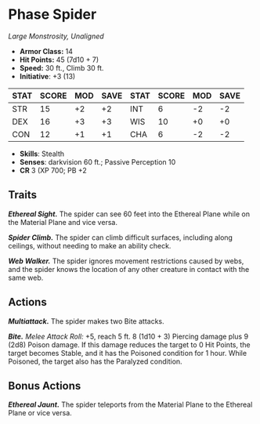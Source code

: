 # Phase Spider

*Large Monstrosity, Unaligned*

- **Armor Class:** 14
- **Hit Points:** 45 (7d10 + 7)
- **Speed:** 30 ft., Climb 30 ft.
- **Initiative**: +3 (13)

|STAT|SCORE|MOD|SAVE|STAT|SCORE|MOD|SAVE|
| --- | --- | --- | ---- |---| --- | --- | ---- |
| STR | 15 | +2 | +2 | INT | 6 | -2 | -2 |
| DEX | 16 | +3 | +3 | WIS | 10 | +0 | +0 |
| CON | 12 | +1 | +1 | CHA | 6 | -2 | -2 |

- **Skills**: Stealth
- **Senses**: darkvision 60 ft.; Passive Perception 10
- **CR** 3 (XP 700; PB +2

## Traits

***Ethereal Sight.*** The spider can see 60 feet into the Ethereal Plane while on the Material Plane and vice versa.

***Spider Climb.*** The spider can climb difficult surfaces, including along ceilings, without needing to make an ability check.

***Web Walker.*** The spider ignores movement restrictions caused by webs, and the spider knows the location of any other creature in contact with the same web.


## Actions

***Multiattack.*** The spider makes two Bite attacks.

***Bite.*** *Melee Attack Roll:* +5, reach 5 ft. 8 (1d10 + 3) Piercing damage plus 9 (2d8) Poison damage. If this damage reduces the target to 0 Hit Points, the target becomes Stable, and it has the Poisoned condition for 1 hour. While Poisoned, the target also has the Paralyzed condition.


## Bonus Actions

***Ethereal Jaunt.*** The spider teleports from the Material Plane to the Ethereal Plane or vice versa.

